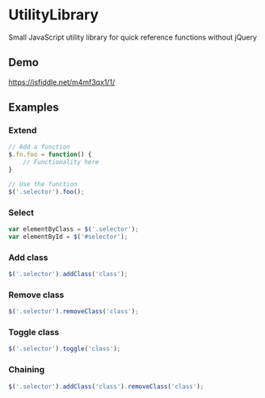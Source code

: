 # UtilityLibrary
Small JavaScript utility library for quick reference functions without jQuery

## Demo
https://jsfiddle.net/m4mf3qx1/1/

## Examples

### Extend
```javascript
// Add a function
$.fn.foo = function() {
	// Functionality here
}

// Use the function
$('.selector').foo();
```

### Select
```javascript
var elementByClass = $('.selector');
var elementById = $('#selector');
```

### Add class
```javascript
$('.selector').addClass('class');
```

### Remove class
```javascript
$('.selector').removeClass('class');
```

### Toggle class
```javascript
$('.selector').toggle('class');
```

### Chaining
```javascript
$('.selector').addClass('class').removeClass('class');
```
